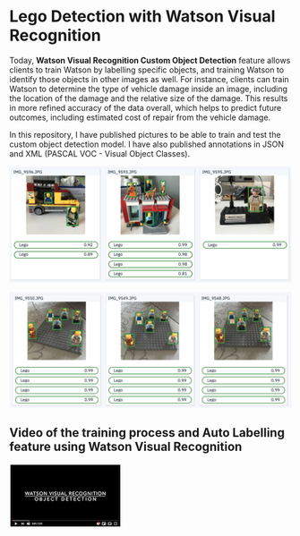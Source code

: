 # Lego Detection with Watson Visual Recognition

Today, **Watson Visual Recognition Custom Object Detection** feature allows clients to train Watson by labelling specific objects, and training Watson to identify those objects in other images as well. For instance, clients can train Watson to determine the type of vehicle damage inside an image, including the location of the damage and the relative size of the damage. This results in more refined accuracy of the data overall, which helps to predict future outcomes, including estimated cost of repair from the vehicle damage.

In this repository, I have published pictures to be able to train and test the custom object detection model. I have also published annotations in JSON and XML (PASCAL VOC - Visual Object Classes).

![Detect1](https://github.com/vperrinfr/Lego_Detection/blob/master/images/lego1.png)

![Detect2](https://github.com/vperrinfr/Lego_Detection/blob/master/images/lego2.png)

## Video of the training process and Auto Labelling feature using Watson Visual Recognition

[![Alt text](https://github.com/vperrinfr/Lego_Detection/blob/master/images/thumb.png)](https://www.youtube.com/watch?v=https://youtu.be/lNAbvpDCgKU)


